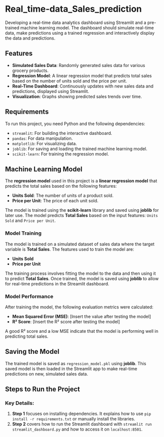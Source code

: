 # Real_time-data_Sales_prediction
Developing a real-time data analytics dashboard using Streamlit and a pre-trained machine learning model. The dashboard should simulate real-time data, make predictions using a trained regression  and interactively display the data and predictions.

## Features

- **Simulated Sales Data**: Randomly generated sales data for various grocery products.
- **Regression Model**: A linear regression model that predicts total sales based on the number of units sold and the price per unit.
- **Real-Time Dashboard**: Continuously updates with new sales data and predictions, displayed using Streamlit.
- **Visualization**: Graphs showing predicted sales trends over time.

## Requirements

To run this project, you need Python and the following dependencies:

- `streamlit`: For building the interactive dashboard.
- `pandas`: For data manipulation.
- `matplotlib`: For visualizing data.
- `joblib`: For saving and loading the trained machine learning model.
- `scikit-learn`: For training the regression model.

## Machine Learning Model

The **regression model** used in this project is a **linear regression model** that predicts the total sales based on the following features:

- **Units Sold**: The number of units of a product sold.
- **Price per Unit**: The price of each unit sold.

The model is trained using the **scikit-learn** library and saved using **joblib** for later use. The model predicts **Total Sales** based on the input features: `Units Sold` and `Price per Unit`.

### Model Training

The model is trained on a simulated dataset of sales data where the target variable is **Total Sales**. The features used to train the model are:

- **Units Sold**
- **Price per Unit**

The training process involves fitting the model to the data and then using it to predict **Total Sales**. Once trained, the model is saved using **joblib** to allow for real-time predictions in the Streamlit dashboard.


### Model Performance

After training the model, the following evaluation metrics were calculated:
- **Mean Squared Error (MSE)**: [Insert the value after testing the model]
- **R² Score**: [Insert the R² score after testing the model]

A good R² score and a low MSE indicate that the model is performing well in predicting total sales.

## Saving the Model

The trained model is saved as `regression_model.pkl` using **joblib**. This saved model is then loaded in the Streamlit app to make real-time predictions on new, simulated sales data.

## Steps to Run the Project

### Key Details:
1. **Step 1** focuses on installing dependencies. It explains how to use `pip install -r requirements.txt` or manually install the libraries.
2. **Step 2** covers how to run the Streamlit dashboard with `streamlit run streamlit_dashboard.py` and how to access it on `localhost:8501`.



